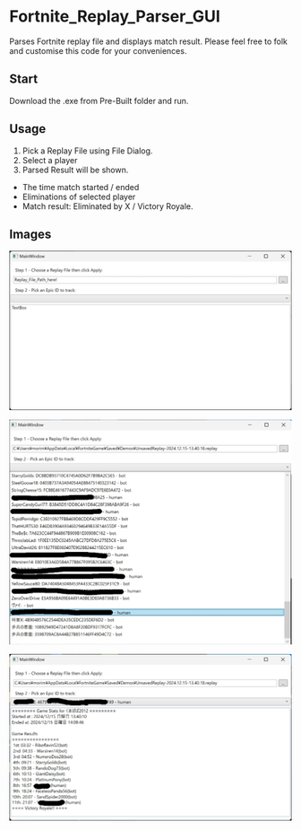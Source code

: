 # Fortnite_Replay_Parser_GUI
Parses Fortnite replay file and displays match result.
Please feel free to folk and customise this code for your conveniences.

## Start
Download the .exe from Pre-Built folder and run.

## Usage
1.   Pick a Replay File using File Dialog.
2.   Select a player
3.   Parsed Result will be shown.
- The time match started / ended
- Eliminations of selected player
- Match result: Eliminated by X / Victory Royale.

## Images
![Image1](./images/Image1.jpg)

![Image1](./images/Image2.jpg)

![Image1](./images/Image3.jpg)

